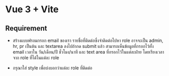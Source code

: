 # Vue 3 + Vite

## Requirement

- สร้างแบบฟรอมกรอก email ของเรา รายชื่อที่ติดต่อซึ่งจำติดต่อไปหา role  อาจจะเป็น admin, hr, pr เป็นต้น และ textarea ลงไปถ้ากด submit แล้ว สามารถเห็นข้อมูลที่กรอกไว้ทั้ง email เวลาใน​ วัน/เดือน/ปี ชั่วโมง/นาที และ text area ที่กรอกไว้ในแต่ละฝ่าย โดยเรียงเวลาจาก role ที่ได้ในแต่ละ role

- กรุณาใส่ style เพื่อบ่งบอกว่าแต่ละ role ที่ติดต่อ
